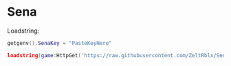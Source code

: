 # Sena

Loadstring:
```lua
getgenv().SenaKey = "PasteKeyHere"

loadstring(game:HttpGet('https://raw.githubusercontent.com/ZeltRblx/Sena/main/Loader.lua'))()
```
